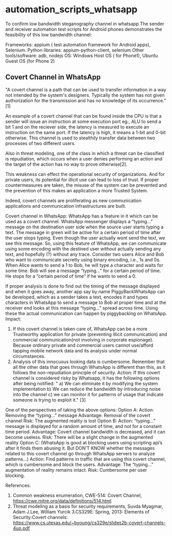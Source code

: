 # automation_scripts_whatsapp
To confirm low bandwidth steganography channel in whatsapp
The sender and receiver automation test scripts for Android phones demonstrates the feasibility of this low bandwidth channel:

Frameworks: appium ( test automation framework for Android apps), Selenium.
Python libraries: appium-python-client, selenium 
Other tools/software: adb, nodejs
OS: Windows Host OS ( for Phone1), Ubuntu Guest OS (for Phone 2)

Covert Channel in WhatsApp
--------------------------
"A covert channel is a path that can be used to transfer information in a way not intended by the system's designers. Typically the system has not given authorization for the transmission and has no knowledge of its occurrence."[1]

An example of a covert channel that can be found inside the CPU is that a sender will issue an instruction at some execution port eg., ALU to send a bit 1 and on the reciever side, the latency is measured to execute an instruction on the same port. If the latency is high, it means a 1-bit and 0-bit otherwise. This channel is used to stealthily transfer data between two processes of two different users.

Also in threat modeling, one of the class in which a threat can be classified is repudiation, which occurs when a user denies performing an action and the target of the action has no way to prove otherwise[2].

This weakness can effect the operational security of organizations. And for private users, its potential for illicit use can lead to loss of trust. If proper countermeasures are taken, the misuse of the system can be prevented and the prevention of this makes an application a more Trusted System.

Indeed, covert channels are proliferating as new communication applications and communication infrastructures are built. 

Covert channel in WhatsApp:
WhatsApp has a feature in it which can be used as a covert channel. WhatsApp messenger displays a “typing…” message on the destination user side when the source user starts typing a text. The message in green will be active for a certain period of time after the user stops typing. Even though the user actually wont send the text, we see this message.
So, using this feature of WhatsApp, we can communicate using some encoding with the destined user without actually sending any text, and hopefully (?) without any trace.
Consider two users Alice and Bob who want to communicate secretly using binary encoding, i.e., 1s and 0s. When Alice wants to send a 1 to Bob, he will type a character and waits for some time. Bob will see a message “typing…” for a certain period of time. He stops for a “certain period of time” if he wants to send a 0.

If proper analysis is done to find out the timing of the message displayed and when it goes away, another app say by name PiggyBackWhatsApp can be developed, which as a sender takes a text, encodes it and types characters in WhatsApp to send a message to Bob at proper time and at the receiver end looks at this message “typing…” spread across time. Using these the actual communication can happen by piggybacking on WhatsApp.
Impact:
1) If this covert channel is taken care of, WhatsApp can be a more Trustworthy application for private (preventing illicit communication) and commercial communication(not involving in corporate espionage). Because ordinary private and commercial users cannot use/afford tapping mobile network data and its analysis under normal circumstances.
2) Analysis of this innocuous looking data is cumbersome.
Remember that all the other data that goes through WhatsApp is different than this, as it follows the non-repudiation principle of security.
Action:
If this covert channel is considered risky by Whatsapp, it has the following options after being notified:
" a) We can eliminate it by modifying the system implementation
 b) We can reduce the bandwidth by introducing noise into the channel
 c) we can monitor it for patterns of usage that indicate someone is trying to exploit it." [3]

One of the perspectives of taking the above options:
Option A:
Action: Removing the “typing...” message
Advantage: Removal of the covert channel
Risk: The augmented reality is lost
Option B: 
Action: “typing...” message is displayed for a random amount of time, and not for a  constant time period. 
Advantage: Covert channel bandwidth is decreased, and it can become useless.
Risk: There will be a slight change in the augmented reality
Option C:
(WhatsApp is good at blocking users using scripting api’s after it finds them abusing it. But DON’T KNOW whether the messages related to this covert channel go through WhatsApp servers to analyze patterns...)
Action: Find patterns in traffic that are using this covert channel, which is cumbersome and block the users.
Advantage: The “typing...” augmentation of reality remains intact.
Risk: Cumbersome per user blocking.

References:
1. Common weakness enumeration, CWE-514: Covert Channel, https://cwe.mitre.org/data/definitions/514.html
2. Threat modeling as a basis for security requirements, Suvda Myagmar, Adam J.Lee, William Yurcik
3.CS329E: Spring, 2013: Elements of Security:Covert channels: 
 https://www.cs.utexas.edu/~byoung/cs329e/slides2b-covert-channels-4up.pdf
